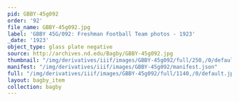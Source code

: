 ```yaml
---
pid: GBBY-45g092
order: '92'
file_name: GBBY-45g092.jpg
label: 'GBBY 45G/092: Freshman Football Team photos - 1923'
_date: '1923'
object_type: glass plate negative
source: http://archives.nd.edu/Bagby/GBBY-45g092.jpg
thumbnail: "/img/derivatives/iiif/images/GBBY-45g092/full/250,/0/default.jpg"
manifest: "/img/derivatives/iiif/images/GBBY-45g092/manifest.json"
full: "/img/derivatives/iiif/images/GBBY-45g092/full/1140,/0/default.jpg"
layout: bagby_item
collection: bagby
---
```

